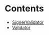 

# Contents
- [SignerValidator](SignerValidator.sol/contract.SignerValidator.md)
- [Validator](Validator.sol/abstract.Validator.md)
